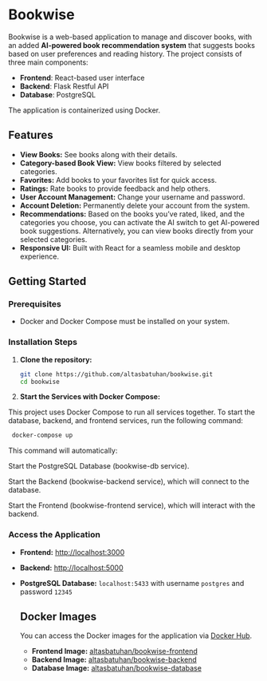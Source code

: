 # Bookwise

Bookwise is a web-based application to manage and discover books, with an added **AI-powered book recommendation system** that suggests books based on user preferences and reading history. The project consists of three main components:

- **Frontend**: React-based user interface
- **Backend**: Flask Restful API
- **Database**: PostgreSQL

The application is containerized using Docker.

## Features

- **View Books:** See books along with their details.
- **Category-based Book View:** View books filtered by selected categories.
- **Favorites:** Add books to your favorites list for quick access.
- **Ratings:** Rate books to provide feedback and help others.
- **User Account Management:** Change your username and password.
- **Account Deletion:** Permanently delete your account from the system.
- **Recommendations:** Based on the books you’ve rated, liked, and the categories you choose, you can activate the AI switch to get AI-powered book suggestions. Alternatively, you can view books directly from your selected categories.
- **Responsive UI:** Built with React for a seamless mobile and desktop experience.

## Getting Started

### Prerequisites

- Docker and Docker Compose must be installed on your system.

### Installation Steps

1. **Clone the repository:**

    ```bash
    git clone https://github.com/altasbatuhan/bookwise.git
    cd bookwise
    ```
2. **Start the Services with Docker Compose:**

This project uses Docker Compose to run all services together. To start the database, backend, and frontend services, run the following command:
   
   ```bash
    docker-compose up 
   ```

This command will automatically:

  Start the PostgreSQL Database (bookwise-db service).
  
  Start the Backend (bookwise-backend service), which will connect to the database.
  
  Start the Frontend (bookwise-frontend service), which will interact with the backend.
  
### Access the Application

- **Frontend:** [http://localhost:3000](http://localhost:3000)
- **Backend:** [http://localhost:5000](http://localhost:5000)
- **PostgreSQL Database:** `localhost:5433` with username `postgres` and password `12345`


  ## Docker Images
  You can access the Docker images for the application via [Docker Hub](https://hub.docker.com/).
        
   - **Frontend Image:** [altasbatuhan/bookwise-frontend](https://hub.docker.com/r/altasbatuhan/bookwise-frontend)
   - **Backend Image:** [altasbatuhan/bookwise-backend](https://hub.docker.com/r/altasbatuhan/bookwise-backend)
  - **Database Image:** [altasbatuhan/bookwise-database](https://hub.docker.com/r/altasbatuhan/bookwise-database)        


